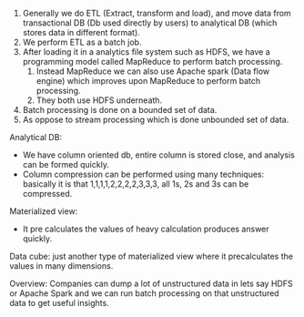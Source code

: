 1. Generally we do ETL (Extract, transform and load), and move data from transactional DB (Db used directly by users) to analytical DB (which stores data in different format). 
2. We perform ETL as a batch job.
3. After loading it in a analytics file system such as HDFS, we have a programming model called MapReduce to perform batch processing.
	1. Instead MapReduce we can also use Apache spark (Data flow engine) which improves upon MapReduce to perform batch processing.
	2. They both use HDFS underneath.
4. Batch processing is done on a bounded set of data.
5. As oppose to stream processing which is done unbounded set of data.

Analytical DB:
- We have column oriented db, entire column is stored close, and analysis can be formed quickly.
- Column compression can be performed using many techniques: basically it is that 1,1,1,1,2,2,2,2,3,3,3, all 1s, 2s  and 3s can be compressed.

Materialized view:
- It pre calculates the values of heavy calculation produces answer quickly.

Data cube: just another type of materialized view where it precalculates the values in many dimensions.

Overview: Companies can dump a lot of unstructured data in lets say HDFS or Apache Spark and we can run batch processing on that unstructured data to get useful insights.